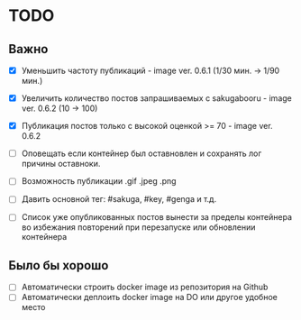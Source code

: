 # TODO

## Важно

- [x] Уменьшить частоту публикаций - image ver. 0.6.1 (1/30 мин. -> 1/90 мин.)
- [x] Увеличить количество постов запрашиваемых с sakugabooru - image ver. 0.6.2 (10 -> 100)
- [x] Публикация постов только с высокой оценкой >= 70 - image ver. 0.6.2
- [ ] Оповещать если контейнер был оставновлен и сохранять лог причины оставноки.
- [ ] Возможность публикации .gif .jpeg .png
- [ ] Давить основной тег: #sakuga, #key, #genga и т.д.

- [ ] Список уже опубликованных постов вынести за пределы контейнера во избежания повторений при перезапуске или обновлении контейнера 

## Было бы хорошо

- [ ] Автоматически строить docker image из репозитория на Github
- [ ] Автоматически деплоить docker image на DO или другое удобное место
